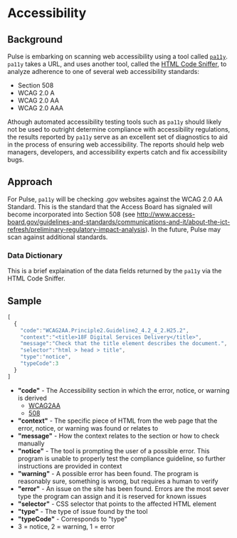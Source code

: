 # Accessibility

## Background

Pulse is embarking on scanning web accessibility using a tool called [`pa11y`](http://pa11y.org/). `pa11y` takes a URL, and uses another tool, called the [HTML Code Sniffer](https://squizlabs.github.io/HTML_CodeSniffer/), to analyze adherence to one of several web accessibility standards:

- Section 508
- WCAG 2.0 A
- WCAG 2.0 AA
- WCAG 2.0 AAA

Athough automated accessibility testing tools such as `pa11y` should likely not be used to outright determine compliance with accessibility regulations, the results reported by `pa11y` serve as an excellent set of diagnostics to aid in the process of ensuring web accessibility. The reports should help web managers, developers, and accessibility experts catch and fix accessibility bugs.

## Approach

For Pulse, `pa11y` will be checking .gov websites against the WCAG 2.0 AA Standard. This is the standard that the Access Board has signaled will become incorporated into Section 508 (see http://www.access-board.gov/guidelines-and-standards/communications-and-it/about-the-ict-refresh/preliminary-regulatory-impact-analysis). In the future, Pulse may scan against additional standards.

### Data Dictionary

This is a brief explaination of the data fields returned by the `pa11y` via the HTML Code Sniffer.

## Sample

```javascript
[
  {
    "code":"WCAG2AA.Principle2.Guideline2_4.2_4_2.H25.2",
    "context":"<title>18F Digital Services Delivery</title>",
    "message":"Check that the title element describes the document.",
    "selector":"html > head > title",
    "type":"notice",
    "typeCode":3
  }
]
```

- **"code"** - The Accessibility section in which the error, notice, or warning is derived
  - [WCAG2AA](http://www.w3.org/TR/WCAG20/)
  - [508](http://www.access-board.gov/guidelines-and-standards/communications-and-it/about-the-section-508-standards/section-508-standards)
- **"context"** - The specific piece of HTML from the web page that the error, notice, or warning was found or relates to
- **"message"** - How the context relates to the section or how to check manually
 - **"notice"** - The tool is prompting the user of a possible error. This program is unable to properly test the compliance guideline, so further instructions are provided in context
 - **"warning"** - A possible error has been found. The program is reasonably sure, something is wrong, but requires a human to verify
 - **"error"** - An issue on the site has been found. Errors are the most sever type the program can assign and it is reserved for known issues
- **"selector"** - CSS selector that points to the affected HTML element
- **"type"** - The type of issue found by the tool
- **"typeCode"** - Corresponds to "type"
 - 3 = notice, 2 = warning, 1 = error

